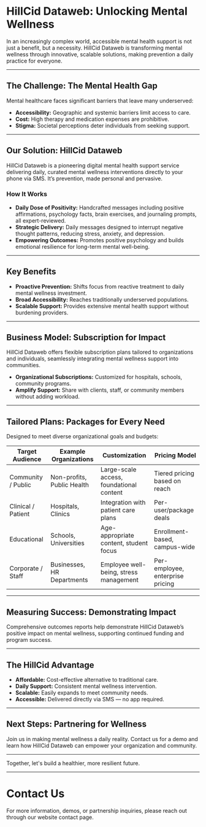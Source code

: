 # HillCid Dataweb: Unlocking Mental Wellness

In an increasingly complex world, accessible mental health support is not just a benefit, but a necessity. HillCid Dataweb is transforming mental wellness through innovative, scalable solutions, making prevention a daily practice for everyone.

---

## The Challenge: The Mental Health Gap

Mental healthcare faces significant barriers that leave many underserved:

- **Accessibility:** Geographic and systemic barriers limit access to care.
- **Cost:** High therapy and medication expenses are prohibitive.
- **Stigma:** Societal perceptions deter individuals from seeking support.

---

## Our Solution: HillCid Dataweb

HillCid Dataweb is a pioneering digital mental health support service delivering daily, curated mental wellness interventions directly to your phone via SMS. It’s prevention, made personal and pervasive.

### How It Works

- **Daily Dose of Positivity:** Handcrafted messages including positive affirmations, psychology facts, brain exercises, and journaling prompts, all expert-reviewed.
- **Strategic Delivery:** Daily messages designed to interrupt negative thought patterns, reducing stress, anxiety, and depression.
- **Empowering Outcomes:** Promotes positive psychology and builds emotional resilience for long-term mental well-being.

---

## Key Benefits

- **Proactive Prevention:** Shifts focus from reactive treatment to daily mental wellness investment.
- **Broad Accessibility:** Reaches traditionally underserved populations.
- **Scalable Support:** Provides extensive mental health support without burdening providers.

---

## Business Model: Subscription for Impact

HillCid Dataweb offers flexible subscription plans tailored to organizations and individuals, seamlessly integrating mental wellness support into communities.

- **Organizational Subscriptions:** Customized for hospitals, schools, community programs.
- **Amplify Support:** Share with clients, staff, or community members without adding workload.

---

## Tailored Plans: Packages for Every Need

Designed to meet diverse organizational goals and budgets:

| Target Audience      | Example Organizations         | Customization                      | Pricing Model                        |
|---------------------|------------------------------|----------------------------------|------------------------------------|
| Community / Public   | Non-profits, Public Health   | Large-scale access, foundational content | Tiered pricing based on reach      |
| Clinical / Patient   | Hospitals, Clinics            | Integration with patient care plans | Per-user/package deals             |
| Educational         | Schools, Universities         | Age-appropriate content, student focus | Enrollment-based, campus-wide     |
| Corporate / Staff    | Businesses, HR Departments    | Employee well-being, stress management | Per-employee, enterprise pricing  |

---

## Measuring Success: Demonstrating Impact

Comprehensive outcomes reports help demonstrate HillCid Dataweb’s positive impact on mental wellness, supporting continued funding and program success.

---

## The HillCid Advantage

- **Affordable:** Cost-effective alternative to traditional care.
- **Daily Support:** Consistent mental wellness intervention.
- **Scalable:** Easily expands to meet community needs.
- **Accessible:** Delivered directly via SMS — no app required.

---

## Next Steps: Partnering for Wellness

Join us in making mental wellness a daily reality. Contact us for a demo and learn how HillCid Dataweb can empower your organization and community.

---

Together, let's build a healthier, more resilient future.

---

# Contact Us

For more information, demos, or partnership inquiries, please reach out through our website contact page.

